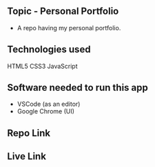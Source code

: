 ## Topic - Personal Portfolio
 - A repo having my personal portfolio.​
 
## Technologies used
HTML5
CSS3
JavaScript

## Software needed to run this app
- VSCode (as an editor)
- Google Chrome (UI)
 
## Repo Link


## Live Link




